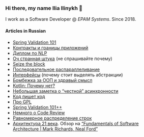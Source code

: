 ### Hi there, my name Ilia Ilinykh 👋

I work as a Software Developer @ _EPAM Systems_. Since 2018.

#### Articles in Russian

- [Spring Validation 101](articles/validation.md)
- [Контракты и границы приложений](articles/api.md)
- [Диплом по NLP](https://t.me/kydavoiti/10)
- [Оч странная штука](https://t.me/kydavoiti/15) (не спрашивайте почему)
- [Seize the block](articles/async.md)
- [Последовательное распараллеливание](articles/serializable-parallel.md)
- [Интерфейсы](https://t.me/kydavoiti/21) (почему стоит выделять абстракции)
- [Бомбежка за ООП и здравый смысл](https://t.me/kydavoiti/24)
- [Kotlin: Почему нет?](https://t.me/kydavoiti/30)
- [Небольшая заметка о “честной” асинхронности](https://t.me/kydavoiti/35)
- [Код пишет код](https://t.me/kydavoiti/36)
- [Про GPL](https://t.me/kydavoiti/39)
- [Spring Validation 101++](https://t.me/kydavoiti/43)
- [Немного о Code Review](https://t.me/kydavoiti/46)
- [Равномерное распределение строк](articles/validation.md)
- [Архитектура 21 века](https://t.me/kydavoiti/60). Обзор на [“Fundamentals of Software Architecture | Mark Richards, Neal Ford”](https://www.oreilly.com/library/view/fundamentals-of-software/9781492043447/)
